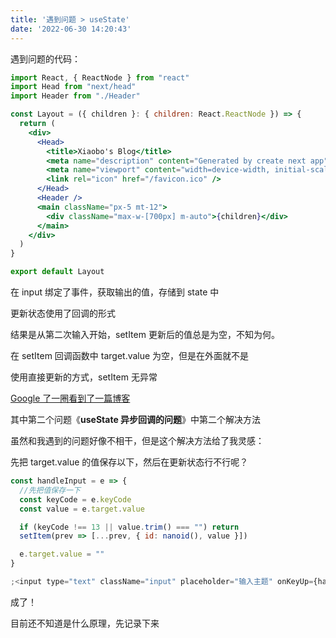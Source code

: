 ```yaml
---
title: '遇到问题 > useState'
date: '2022-06-30 14:20:43'
---
```


遇到问题的代码：

```jsx
import React, { ReactNode } from "react"
import Head from "next/head"
import Header from "./Header"

const Layout = ({ children }: { children: React.ReactNode }) => {
  return (
    <div>
      <Head>
        <title>Xiaobo's Blog</title>
        <meta name="description" content="Generated by create next app" />
        <meta name="viewport" content="width=device-width, initial-scale=1" />
        <link rel="icon" href="/favicon.ico" />
      </Head>
      <Header />
      <main className="px-5 mt-12">
        <div className="max-w-[700px] m-auto">{children}</div>
      </main>
    </div>
  )
}

export default Layout
```

在 input 绑定了事件，获取输出的值，存储到 state 中

更新状态使用了回调的形式

结果是从第二次输入开始，setItem 更新后的值总是为空，不知为何。

在 setItem 回调函数中 target.value 为空，但是在外面就不是

使用直接更新的方式，setItem 无异常

[Google 了一圈看到了一篇博客](https://segmentfault.com/a/1190000040013137)

其中第二个问题《**useState 异步回调的问题**》中第二个解决方法

虽然和我遇到的问题好像不相干，但是这个解决方法给了我灵感：

先把 target.value 的值保存以下，然后在更新状态行不行呢？

```jsx
const handleInput = e => {
  //先把值保存一下
  const keyCode = e.keyCode
  const value = e.target.value

  if (keyCode !== 13 || value.trim() === "") return
  setItem(prev => [...prev, { id: nanoid(), value }])

  e.target.value = ""
}

;<input type="text" className="input" placeholder="输入主题" onKeyUp={handleInput} />
```

成了！

目前还不知道是什么原理，先记录下来
